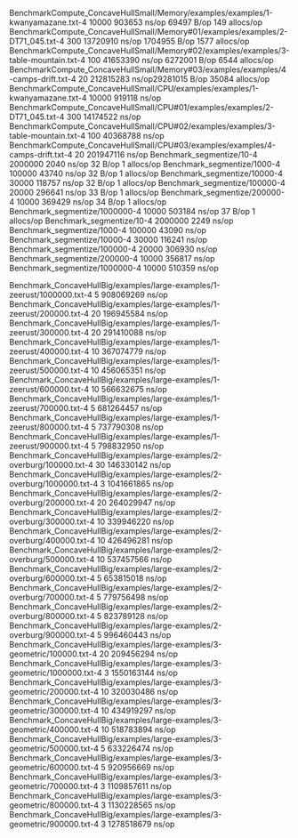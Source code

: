 BenchmarkCompute_ConcaveHullSmall/Memory/examples/examples/1-kwanyamazane.txt-4         	   10000	    903653 ns/op	   69497 B/op	     149 allocs/op
BenchmarkCompute_ConcaveHullSmall/Memory#01/examples/examples/2-DT71_045.txt-4          	     300	  13720910 ns/op 1704955 B/op	    1577 allocs/op
BenchmarkCompute_ConcaveHullSmall/Memory#02/examples/examples/3-table-mountain.txt-4    	     100	  41653390 ns/op 6272001 B/op	    6544 allocs/op
BenchmarkCompute_ConcaveHullSmall/Memory#03/examples/examples/4-camps-drift.txt-4       	      20	 212815283 ns/op29281015 B/op	   35084 allocs/op
BenchmarkCompute_ConcaveHullSmall/CPU/examples/examples/1-kwanyamazane.txt-4         	   10000	    919118 ns/op
BenchmarkCompute_ConcaveHullSmall/CPU#01/examples/examples/2-DT71_045.txt-4          	     300	  14174522 ns/op
BenchmarkCompute_ConcaveHullSmall/CPU#02/examples/examples/3-table-mountain.txt-4    	     100	  40368788 ns/op
BenchmarkCompute_ConcaveHullSmall/CPU#03/examples/examples/4-camps-drift.txt-4       	      20	 201947116 ns/op
Benchmark_segmentize/10-4         	 2000000	      2040 ns/op	      32 B/op	       1 allocs/op
Benchmark_segmentize/1000-4       	  100000	     43740 ns/op	      32 B/op	       1 allocs/op
Benchmark_segmentize/10000-4      	   30000	    118757 ns/op	      32 B/op	       1 allocs/op
Benchmark_segmentize/100000-4     	   20000	    296641 ns/op	      33 B/op	       1 allocs/op
Benchmark_segmentize/200000-4     	   10000	    369429 ns/op	      34 B/op	       1 allocs/op
Benchmark_segmentize/1000000-4    	   10000	    503184 ns/op	      37 B/op	       1 allocs/op
Benchmark_segmentize/10-4         	 2000000	      2249 ns/op
Benchmark_segmentize/1000-4       	  100000	     43090 ns/op
Benchmark_segmentize/10000-4      	   30000	    116241 ns/op
Benchmark_segmentize/100000-4     	   20000	    306930 ns/op
Benchmark_segmentize/200000-4     	   10000	    356817 ns/op
Benchmark_segmentize/1000000-4    	   10000	    510359 ns/op





Benchmark_ConcaveHullBig/examples/large-examples/1-zeerust/1000000.txt-4         	       5	 908069269 ns/op
Benchmark_ConcaveHullBig/examples/large-examples/1-zeerust/200000.txt-4          	      20	 196945584 ns/op
Benchmark_ConcaveHullBig/examples/large-examples/1-zeerust/300000.txt-4          	      20	 291410088 ns/op
Benchmark_ConcaveHullBig/examples/large-examples/1-zeerust/400000.txt-4          	      10	 367074779 ns/op
Benchmark_ConcaveHullBig/examples/large-examples/1-zeerust/500000.txt-4          	      10	 456065351 ns/op
Benchmark_ConcaveHullBig/examples/large-examples/1-zeerust/600000.txt-4          	      10	 566632675 ns/op
Benchmark_ConcaveHullBig/examples/large-examples/1-zeerust/700000.txt-4          	       5	 681264457 ns/op
Benchmark_ConcaveHullBig/examples/large-examples/1-zeerust/800000.txt-4          	       5	 737790308 ns/op
Benchmark_ConcaveHullBig/examples/large-examples/1-zeerust/900000.txt-4          	       5	 798832950 ns/op
Benchmark_ConcaveHullBig/examples/large-examples/2-overburg/100000.txt-4         	      30	 146330142 ns/op
Benchmark_ConcaveHullBig/examples/large-examples/2-overburg/1000000.txt-4        	       3	1041661865 ns/op
Benchmark_ConcaveHullBig/examples/large-examples/2-overburg/200000.txt-4         	      20	 264029947 ns/op
Benchmark_ConcaveHullBig/examples/large-examples/2-overburg/300000.txt-4         	      10	 339946220 ns/op
Benchmark_ConcaveHullBig/examples/large-examples/2-overburg/400000.txt-4         	      10	 426496281 ns/op
Benchmark_ConcaveHullBig/examples/large-examples/2-overburg/500000.txt-4         	      10	 537457566 ns/op
Benchmark_ConcaveHullBig/examples/large-examples/2-overburg/600000.txt-4         	       5	 653815018 ns/op
Benchmark_ConcaveHullBig/examples/large-examples/2-overburg/700000.txt-4         	       5	 779756498 ns/op
Benchmark_ConcaveHullBig/examples/large-examples/2-overburg/800000.txt-4         	       5	 823789128 ns/op
Benchmark_ConcaveHullBig/examples/large-examples/2-overburg/900000.txt-4         	       5	 996460443 ns/op
Benchmark_ConcaveHullBig/examples/large-examples/3-geometric/100000.txt-4        	      20	 209456294 ns/op
Benchmark_ConcaveHullBig/examples/large-examples/3-geometric/1000000.txt-4       	       3	1550163144 ns/op
Benchmark_ConcaveHullBig/examples/large-examples/3-geometric/200000.txt-4        	      10	 320030486 ns/op
Benchmark_ConcaveHullBig/examples/large-examples/3-geometric/300000.txt-4        	      10	 434919297 ns/op
Benchmark_ConcaveHullBig/examples/large-examples/3-geometric/400000.txt-4        	      10	 518783894 ns/op
Benchmark_ConcaveHullBig/examples/large-examples/3-geometric/500000.txt-4        	       5	 633226474 ns/op
Benchmark_ConcaveHullBig/examples/large-examples/3-geometric/600000.txt-4        	       5	 920956669 ns/op
Benchmark_ConcaveHullBig/examples/large-examples/3-geometric/700000.txt-4        	       3	1109857611 ns/op
Benchmark_ConcaveHullBig/examples/large-examples/3-geometric/800000.txt-4        	       3	1130228565 ns/op
Benchmark_ConcaveHullBig/examples/large-examples/3-geometric/900000.txt-4        	       3	1278518679 ns/op
